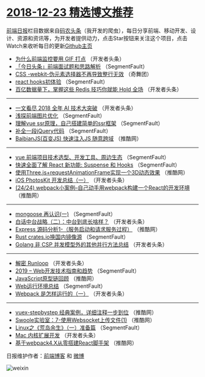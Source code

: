 # [2018-12-23 精选博文推荐](http://hao.caibaojian.com/date/2018/12/23)

[前端日报](http://caibaojian.com/c/news)栏目数据来自[码农头条](http://hao.caibaojian.com/)（我开发的爬虫），每日分享前端、移动开发、设计、资源和资讯等，为开发者提供动力，点击Star按钮来关注这个项目，点击Watch来收听每日的更新[Github主页](https://github.com/kujian/frontendDaily)
* [为什么前端监控要用 GIF 打点](http://hao.caibaojian.com/95501.html) （开发者头条）
* [「今日头条」前端面试题和思路解析](http://hao.caibaojian.com/95491.html) （SegmentFault）
* [CSS -webkit-伪元素选择器不再导致整行无效](http://hao.caibaojian.com/95528.html) （奇舞团）
* [react hooks初体验](http://hao.caibaojian.com/95482.html) （SegmentFault）
* [百亿数据量下，掌握这些 Redis 技巧你就能 Hold 全场](http://hao.caibaojian.com/95493.html) （开发者头条）

***
* [一文看尽 2018 全年 AI 技术大突破](http://hao.caibaojian.com/95494.html) （开发者头条）
* [浅探前端图片优化](http://hao.caibaojian.com/95475.html) （SegmentFault）
* [理解vue ssr原理，自己搭建简单的ssr框架](http://hao.caibaojian.com/95487.html) （SegmentFault）
* [补全一段jQuery代码](http://hao.caibaojian.com/95488.html) （SegmentFault）
* [BaibianJS(百变JS) 快速注入JS 随意跨域](http://hao.caibaojian.com/95514.html) （推酷网）

***
* [vue 前端项目技术选型、开发工具、周边生态](http://hao.caibaojian.com/95478.html) （SegmentFault）
* [快速全面了解 React 新功能:  Suspense 和 Hooks](http://hao.caibaojian.com/95479.html) （SegmentFault）
* [使用Three.js+requestAnimationFrame实现一个3D动态效果](http://hao.caibaojian.com/95518.html) （推酷网）
* [iOS PhotosKit 开发总结（一）](http://hao.caibaojian.com/95504.html) （开发者头条）
* [(24/24) webpack小案例&#8211;自己动手用webpack构建一个React的开发环境](http://hao.caibaojian.com/95519.html) （推酷网）

***
* [mongoose 再认识(一)](http://hao.caibaojian.com/95483.html) （SegmentFault）
* [白话中台战略（二）：中台到底长啥样？](http://hao.caibaojian.com/95505.html) （开发者头条）
* [Express 源码分析1-（服务启动和请求服务过程）](http://hao.caibaojian.com/95520.html) （推酷网）
* [Rust crates.io换国内镜像源](http://hao.caibaojian.com/95484.html) （SegmentFault）
* [Golang 非 CSP 并发模型外的其他并行方法总结](http://hao.caibaojian.com/95495.html) （开发者头条）

***
* [解密 Runloop](http://hao.caibaojian.com/95506.html) （开发者头条）
* [2019 &#8211; Web开发技术指南和趋势](http://hao.caibaojian.com/95474.html) （SegmentFault）
* [JavaScript原型链回顾](http://hao.caibaojian.com/95521.html) （推酷网）
* [Web运行环境总结](http://hao.caibaojian.com/95485.html) （SegmentFault）
* [Webpack 是怎样运行的（一）](http://hao.caibaojian.com/95496.html) （开发者头条）

***
* [vuex-stepbystep 经典案例，详细注释一步到位](http://hao.caibaojian.com/95511.html) （推酷网）
* [Swoole实验室：7-使用Websocket上传文件(1)](http://hao.caibaojian.com/95522.html) （推酷网）
* [Linux之《荒岛余生》（一）准备篇](http://hao.caibaojian.com/95486.html) （SegmentFault）
* [Mac 内核扩展开发](http://hao.caibaojian.com/95497.html) （开发者头条）
* [基于webpack4.X从零搭建React脚手架](http://hao.caibaojian.com/95512.html) （推酷网）

日报维护作者：[前端博客](http://caibaojian.com/) 和 [微博](http://caibaojian.com/go/weibo)

![weixin](https://user-images.githubusercontent.com/3055447/38468989-651132ac-3b80-11e8-8e6b-15122322a9d7.png)